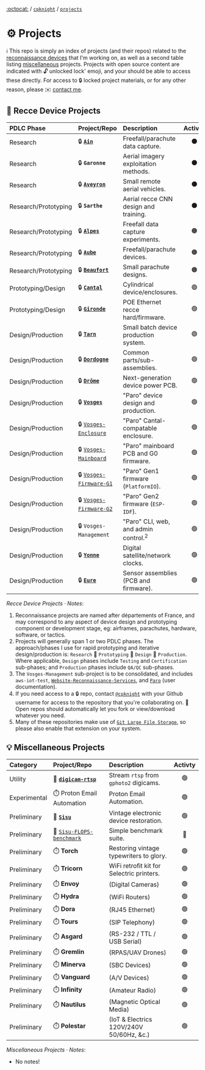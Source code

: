 [:octocat:](https://github.com) / [`cpknight`](https://github.com/cpknight) / [`projects`](/)

# :gear: Projects

:information_source: This repo is simply an index of projects (and their repos) related to the [reconnaissance devices](#reconnaissance-device-design-and-development-projects) that I'm working on, as well as a second table listing [miscellaneous](#miscellaneous-projects) projects. Projects with open source content are indicated with :unlock: unlocked lock' emoji, and your should be able to access these directly. For access to :lock: locked project materials, or for any other reason, please :envelope: [contact me](mailto:chris@cpknight.io).

  
## :telescope: Recce Device Projects

| PDLC Phase              | Project/Repo                                                                  | Description                          | Activty          |    
| :---------------------- | :-----------------------------------------------------------------------------| :----------------------------------- | :--------------: | 
| Research                | :lock: [**`Ain`**](https://github.com/cpknight/Ain)                           | Freefall/parachute data capture.     | :black_circle:   | 
| Research                | :lock: **`Garonne`**                                                          | Aerial imagery exploitation methods. | :black_circle:   |  
| Research                | :lock: [**`Aveyron`**](https://github.com/cpknight/Aveyron)                   | Small remote aerial vehicles.        | :black_circle:   |
| Research/Prototyping    | :lock: **`Sarthe`**                                                           | Aerial recce CNN design and training.| :black_circle:   |
| Research/Prototyping    | :lock: [**`Alpes`**](https://github.com/cpknight/Alpes)                       | Freefall data capture experiments.   | :orange_circle:  |  
| Research/Prototyping    | :lock: [**`Aube`**](https://github.com/cpknight/Aube)                         | Freefall/parachute devices.          | :orange_circle:  |
| Research/Prototyping    | :lock: [**`Beaufort`**](https://github.com/cpknight/Beaufort)                 | Small parachute designs.             | :orange_circle:  |
| Prototyping/Design      | :lock: [**`Cantal`**](https://github.com/cpknight/Cantal)                     | Cylindrical device/enclosures.       | :green_circle:   |
| Prototyping/Design      | :lock: [**`Gironde`**](https://github.com/cpknight/Gironde)                   | POE Ethernet recce hard/firmware.    | :green_circle:   |
| Design/Production       | :lock: [**`Tarn`**](https://github.com/cpknight/Tarn)                         | Small batch device production system.| :green_circle:   |
| Design/Production       | :lock: [**`Dordogne`**](https://github.com/cpknight/Dordogne)                 | Common parts/sub-assemblies.         | :green_circle:   |
| Design/Production       | :lock: [**`Drôme`**](https://github.com/cpknight/Drome)                       | Next-generation device power PCB.    | :green_circle:   |
| Design/Production       | :lock: [**`Vosges`**](https://github.com/cpknight/Vosges)                     | "Paro" device design and production. | :green_circle:   |
| Design/Production       | :lock: [`Vosges-Enclosure`](https://github.com/cpknight/Vosges-Enclosure)     | "Paro" Cantal-compatable enclosure.  | :green_circle:   |
| Design/Production       | :lock: [`Vosges-Mainboard`](https://github.com/cpknight/Vosges-Mainboard)     | "Paro" mainboard PCB and G0 firmware.| :green_circle:   |
| Design/Production       | :lock: [`Vosges-Firmware-G1`](https://github.com/cpknight/Vosges-Firmware-G1) | "Paro" Gen1 firmware (`PlatformIO`). | :green_circle:   |
| Design/Production       | :lock: [`Vosges-Firmware-G2`](https://github.com/cpknight/Vosges-Firmware-G2) | "Paro" Gen2 firmware (`ESP-IDF`).    | :green_circle:   |
| Design/Production       | :lock: `Vosges-Management`                                                    | "Paro" CLI, web, and admin control.<sup>2</sup> | :green_circle: |
| Design/Production       | :lock: [**`Yonne`**](https://github.com/cpknight/Yonne)                       | Digital satellite/network clocks.    | :green_circle:   |
| Design/Production       | :lock: [**`Eure`**](https://github.com/cpknight/Eure)                         | Sensor assemblies (PCB and firmware).| :green_circle:   |

_Recce Device Projects &middot; Notes_:
1. Reconnaissance projects are named after départements of France, and may correspond to any aspect of device design and prototyping component or development stage, eg: airframes, parachutes, hardware, software, or tactics.
2. Projects will generally span 1 or two PDLC phases. The approach/phases I use for rapid prototyping and iterative design/production is: `Research` :arrows_counterclockwise: `Prototyping` :arrows_counterclockwise: `Design` :arrows_counterclockwise: `Production`. Where applicable, `Design` phases include `Testing` and `Certification` sub-phases; and `Production` phases include `QA/QC` sub-phases. 
3. The `Vosges-Management` sub-project is to be consolidated, and includes `aws-iot-test`, [`Website-Reconnaissance-Services`](https://github.com/cpknight/Website-Reconnaissance-Services), and [`Paro`](https://github.com/cpknight/Paro) (user documentation).
4. If you need access to a :lock: repo, contact [`@cpknight`](https://github.com/cpknight) with your Github username for access to the repository that you're collaborating on. :open_book: Open repos should automatically let you fork or view/download whatever you need.
5. Many of these repositories make use of [`Git Large File Storage`](https://git-lfs.github.com/), so please also enable that extension on your system. 

<!-- OLD INDEX:

| :arrow_right: **`PROJECT AIN`** | **Freefall/parachute data capture devices (500g)**: | [`Ain`](https://github.com/cpknight/Ain) |
| :black_small_square: `Ain-0.1`    | _Cardboard RPi freefall state machine: data capture._ | 
| :black_small_square: `Ain-0.1arp` | _Freefall state machine: Arduino RP2040 (Pico) port._ |
| :black_small_square: `Ain-0.3`    | _Cardboard RPi freefall state machine: servo chute deployment._ |
| :black_small_square: |  |  |
| :arrow_right: **`PROJECT ALPES`**  | **Freefall data capture devices (100g)**: | [`Alpes`](https://github.com/cpknight/Alpes) |
| :black_small_square: `Alpes-0.1` | _Materials and structure concept test (RPi Zero simulated payload)._ |
| :black_small_square: |  |  |
| :arrow_right: **`PROJECT AUBE`** | **Freefall/parachute aerial recce payload devices (500g)**: | [`Aube`](https://github.com/cpknight/Aube) |
| :black_small_square: `Aube-0.1` | _Static chute foil tape cardboard construction wtih digital camera payload._ |
| :black_small_square: `Aube-0.3` | _Static chute cardboard construction with RPi RF data capture payload. (Aube 0.5 Freefall State Machine forked from Ain 0.1)._ |
| :black_small_square: `Aube-0.5` | _Static chute foamcore construction with RPi sensor data capture payload. (Aube 0.5 Freefall State Machine forked from Ain 0.3)._ |
| :black_small_square: `Aube-0.7` | _Integrated chute deployment with RPi control and sensor payload._ |
| :black_small_square: |  |  |
| :arrow_right: **`PROJECT AVEYRON`** | **Flying wing autonomous aerial vehicles.**: | [`Aveyron`](https://github.com/cpknight/Aveyron) |
| :black_small_square: `Aveyron-0.1-X1a` | _Micro RPAS flight demonstrator I (Micro Flying Wing; 250g)_ |
| :black_small_square: `Aveyron-0.1-X1b` | _Micro RPAS flight demonstrator I (Micro Gliding Wing; 250g)_ |
| :black_small_square: `Aveyron-0.1-X2` | _Micro RPAS flight demonstrator I (Mini Flying Wing; 280g)_ |
| :black_small_square: `Aveyron-0.1-X3` | _RPAS flight demonstrator (Stable Mini Airfoil; 350g)_ |
| :black_small_square: `Aveyron-1.0ɑ` | _Autonomous ground-launch Flying Wing with integrated Cantal payload bay._ |
| :black_small_square: `Aveyron-1.0β` | _Autonomous ground-launch Flying Wing, initial production kit._ |
| :black_small_square: |  |  |
| :arrow_right: **`PROJECT BEAUFORT`** | **Small parachutes and deployment devices**: | [`Beaufort`](https://github.com/cpknight/Beaufort)  |
| :black_small_square: `Beaufort-02.01` | _Plastic bag parachute_ |
| :black_small_square: `Beaufort-02.02` | _Plastic and tulle parachute_ |
| :black_small_square: `Beaufort-03.01` | _Small chute deployment bag_ |
| :black_small_square: `Beaufort-03.03` | _0.75m round ripstop nylon parachute_ |
| :black_small_square: `Beaufort-03.05` | _1m cruciform ripstop nylon parachute_ |
| :black_small_square: `Beaufort-90.01` | _1m ram air parachute (3rd party design-build) tests_ |
| :black_small_square: |  |  |
| :arrow_right: **`PROJECT CANTAL`** | **Cylindrical freefall devices; integrated parachutes/payloads (250g)**: | [`Cantal`](https://github.com/cpknight/Cantal) |
| :black_small_square: `Cantal-0.1` | _Materials and structure test (Beaufort 03.03 chute, no payload)_ |
| :black_small_square: `Cantal-0.3` | _Small diameter materials and structure test (no chute, no payload)_ |
| :black_small_square: `Cantal-0.5` | _185mm diameter cylindrical payload enclosure (static chute)_ |
| :black_small_square: `Cantal-1.0` | _185mm payload enclosure and reference payload design_ |
| :black_small_square: `Cantal-1.5` | _185mm payload enclosure and reference payload design_ |
| :black_small_square: `Cantal-1.6` | _185mm payload enclosure and reference payload design_ |
| :black_small_square: |  |  |
| :arrow_right: **`PROJECT DORDOGNE`** | **Common Sub-Assemblies and Parts** to other projects. | [`Dordogne`](https://github.com/cpknight/Dordogne) |
| :arrow_right: **`PROJECT GARONNE`** | **ISRbot autonomous aerial imagery exploitation platform**: | [`Garonne`](https://github.com/cpknight/Garonne) |
| :black_small_square: `Garonne-0.1` | _ISRbot platform designs._ | |
| :black_small_square: `Garonne-0.5` | _ISRbot exploitation software demonstrator I._ | |
| :black_small_square: `Garonne-0.6` | _ISRbot exploitation software demonstrator II._ | |
| :black_small_square: `Garonne-Exp` | _Experimental algorithms and processing._ | [`PAR-Garonne-Experimental`](https://github.com/cpknight/PAR-Garonne-Experimental) |
| :black_small_square: |  |  |
| :arrow_right: **`PROJECT SARTHE`** | **Aerial Recce Convolutional Neural Networks (CNNs)**: | [`Sarthe`](https://github.com/cpknight/Sarthe) |
| :black_small_square: `Sarthe-NN04` | Recognition/detection of roads, vehicles, intersections (Oblique EO/rgb; 10cm to 1m GSD). | [`Sarthe-PAR-04`](https://github.com/cpknight/Sarthe-PAR-04) |
| :black_small_square: `Sarthe-NN05` | Recognition/detection of roads, vehicles, intersections (Vertical EO/rgb; 10cm to 1m GSD). | [`Sarthe-PAR-05`](https://github.com/cpknight/Sarthe-PAR-05) |
| :black_small_square: `Sarthe-NN06` | Recognition/detection of combatant/non-combatant items of interest (Oblique EO/rgb 10cm to 50cm GSD). | [`Sarthe-PAR-06`](https://github.com/cpknight/Sarthe-PAR-06) |
| :black_small_square: `Sarthe-NN07` | Recognition/detection of combatant/non-combatant items of interest (Vertical EO/rgb 50cm to 1m GSD). | [`Sarthe-PAR-07`](https://github.com/cpknight/Sarthe-PAR-07) |
| :black_small_square: `Sarthe-NN08` | Recognition/detection of downed aircraft from sub-optimal data (Vertical EO/rgb 50cm to 1m GSD). | [`Sarthe-PAR-08`](https://github.com/cpknight/Sarthe-PAR-08) |
| :black_small_square: `Sarthe-NN09` | Detection of active wildfires (Vertical EO/rgb 50cm to 1m GSD). | [`Sarthe-PAR-09`](https://github.com/cpknight/Sarthe-PAR-09) |
| :black_small_square: `Sarthe-NN0B` | Recognition/detection of pipelines, compressor stations, extraction sites (Vertical EO/rgb 10cm to 1m GSD). | [`Sarthe-PAR-0B`](https://github.com/cpknight/Sarthe-PAR-0B) |
| :black_small_square: `Sarthe-NN0C` | Recognition/detection of transmission lines, generating stations, substations (Vertical EO/rgb 10cm to 1m GSD). | [`Sarthe-PAR-0C`](https://github.com/cpknight/Sarthe-PAR-0C) |
| :black_small_square: `Sarthe-NN0E` | Recognition/detection for active wildfire operations (Vertical EO/rgb 10cm to 1m GSD). | [`Sarthe-PAR-0E`](https://github.com/cpknight/Sarthe-PAR-0E) |
| :black_small_square: `Sarthe-NN0F` | Recognition/detection of "built" infrastructure in wilderness locations (Oblique EO/rgb 10cm to 50cm GSD). | [`Sarthe-PAR-0F`](https://github.com/cpknight/Sarthe-PAR-0F) |
| :black_small_square: `Sarthe-NN10` | Recognition/detection of built aircraft landing sites (Vertical EO/rgb 10cm to 50cm GSD). | [`PAR-Sarthe-NN10`](https://github.com/cpknight/PAR-Sarthe-NN10) |
| :black_small_square: |  |  |
| :arrow_right: **`PROJECT TARN`** | **Small Scale Manufacturing**: Production Systems and Logistics. | [`Tarn`](https://github.com/cpknight/Tarn) |
| :arrow_right: **`PROJECT VOSGES`** | **Paro MVP Payload Devices**: | [`Vosges`](https://github.com/cpknight/Vosges) |
| :black_small_square: `Vosges-Mainboard` | Base mainboard pcb and firmware with ESP32-CAM. | [`PARO-Vosges-Mainboard`](https://github.com/cpknight/PARO-Vosges-Mainboard) |
| :black_small_square: `Vosges-Case` | Case 3D Design. | [`PARO-Vosges-Case`](https://github.com/cpknight/PARO-Vosges-Case) |
| :black_small_square: `Paro` | End-User Documentation. | [`Paro`](https://github.com/cpknight/Paro) |
| :black_small_square: |  |  |
| :arrow_right: **`PROJECT YONNE`** | **GNSS Clock Devices** | [`Yonne`](https://github.com/cpknight/Yonne) |
| :black_small_square: |  |  |

-->

## :bulb: Miscellaneous Projects

| Category                | Project/Repo                                                                  | Description                               | Activty          |    
| :---------------------- | :-----------------------------------------------------------------------------| :---------------------------------------- | :--------------: |
| Utility                 | :open_book: [**`digicam-rtsp`**](https://github.com/cpknight/digicam-rtsp)    | Stream `rtsp` from `gphoto2` digicams.    | :green_circle:   |
| Experimental            | :stopwatch: Proton Email Automation                                           | Proton Email Automation.                  | :green_circle:   |
| Preliminary             | :open_book: [**`Sisu`**](https://github.com/cpknight/Sisu)                    | Vintage electronic device restoration.    | :green_circle:   |
| Preliminary             | :open_book: [`Sisu-FLOPS-benchmark`](https://github.com/cpknight/Sisu-FLOPS-benchmark) | Simple benchmark suite.     | :large_blue_circle:   |
| Preliminary             | :stopwatch: **Torch**                                                         | Restoring vintage typewriters to glory.   | :green_circle:   |
| Preliminary             | :stopwatch: **Tricorn**                                                       | WiFi retrofit kit for Selectric printers. | :green_circle:   |
| Preliminary             | :stopwatch: **Envoy**                                                         | (Digital Cameras)                         | :green_circle:   |
| Preliminary             | :stopwatch: **Hydra**                                                         | (WiFi Routers)                            | :green_circle:   |
| Preliminary             | :stopwatch: **Dora**                                                          | (RJ45 Ethernet)                           | :green_circle:   |
| Preliminary             | :stopwatch: **Tours**                                                         | (SIP Telephony)                           | :green_circle:   |
| Preliminary             | :stopwatch: **Asgard**                                                        | (RS-232 / TTL / USB Serial)               | :green_circle:   |
| Preliminary             | :stopwatch: **Gremlin**                                                       | (RPAS/UAV Drones)                         | :green_circle:   |
| Preliminary             | :stopwatch: **Minerva**                                                       | (SBC Devices)                             | :green_circle:   |
| Preliminary             | :stopwatch: **Vanguard**                                                      | (A/V Devices)                             | :green_circle:   |
| Preliminary             | :stopwatch: **Infinity**                                                      | (Amateur Radio)                           | :green_circle:   |
| Preliminary             | :stopwatch: **Nautilus**                                                      | (Magnetic Optical Media)                  | :green_circle:   |
| Preliminary             | :stopwatch: **Polestar**                                                      | (IoT & Electrics 120V/240V 50/60Hz, &c.)  | :green_circle:   |

_Miscellaneous Projects &middot; Notes_:

- No notes!


<!-- 

| Preliminary             | :stopwatch: **XXX**                                                           | (XXX)                                     | :green_circle:   |

NOTE

Project Torch
Description: Electro-mechanical typewriter restoration/refurbishment, focusing on IBM Selectrics, Adler, and Brother machines. Also Olympia mechanicals.
Rationale: Named after the “torchship” from Heinlein’s Double Star, evoking the power and precision of restoring vintage typewriters to full function.

Project Tricorn
Description: Development of a new-generation actuator solution/kit to retrofit IBM Selectrics into WiFi-enabled line printers.
Rationale: Inspired by the Raven from The Moon is a Harsh Mistress, symbolizing the sleek, advanced tech that modernizes classic machines.

Schema
Use single-word spaceship names from Robert A. Heinlein’s universe (e.g., Hawk, Dart, Star, Flame, Scout) for project codenames.

### Starship Projecct Name Table

|  X  | Name        | Description                                                           | Source                                                           |
| :-: |-------------|-----------------------------------------------------------------------|------------------------------------------------------------------|
|  X  | Dora        | Intelligent spaceship used in multiverse adventures.                  | Novel: The Number of the Beast (Robert A. Heinlein)              |
|  X  | Sisu        | Family-owned free trader spaceship in interstellar commerce.          | Novel: Citizen of the Galaxy (Robert A. Heinlein)                |
|  X  | Torch       | High-thrust interstellar spaceship using torch drive for exploration. | Novel: Time for the Stars (Robert A. Heinlein)                   |
|  X  | Envoy       | Exploration vessel to Mars.                                           | Novel: Stranger in a Strange Land (Robert A. Heinlein)           |
|  X  | Tours       | Troop transport in interstellar wars.                                 | Novel: Starship Troopers (Robert A. Heinlein)                    |
|  X  | Hydra       | Military cruiser in interstellar operations.                          | Novel: Citizen of the Galaxy (Robert A. Heinlein)                |
|  X  | Asgard      | Passenger starship, formerly the Einstein, for interstellar travel.   | Novel: Starman Jones (Robert A. Heinlein)                        |
|  X  | Tricorn     | Passenger liner traveling to Venus and Mars.                          | Novel: Podkayne of Mars (Robert A. Heinlein)                     |
|  X  | Gremlin     | Spacecraft in orbital operations.                                     | Short story: “Space Jockey” (Robert A. Heinlein)                 |
|  X  | Minerva     | AI-controlled ship in alternate universes.                            | Novel: The Number of the Beast (Robert A. Heinlein)              |
|  X  | Vanguard    | Generation ship whose inhabitants forgot their mission.               | Novel: Orphans of the Sky (Robert A. Heinlein)                   |
|  X  | Infinity    | Faster-than-light exploration vessel.                                 | Novel: Time for the Stars (Robert A. Heinlein)                   |
|  X  | Nautilus    | Torchship for relativistic interstellar exploration.                  | Novel: Time for the Stars (Robert A. Heinlein)                   |
|  X  | Polestar    | Construction ship in space station building.                          | Short story: “Delilah and the Space Rigger” (Robert A. Heinlein) |
|     | Valkyrie    | Ship involved in space ordeal.                                        | Short story: “Ordeal in Space” (Robert A. Heinlein)              |
|     | Champion    | Ship that transported the Martian to Earth.                           | Novel: Stranger in a Strange Land (Robert A. Heinlein)           |
|     | Wanderlust  | Passenger ship for interplanetary travel.                             | Novel: Podkayne of Mars (Robert A. Heinlein)                     |
|     | Serendipity | Exploration torchship seeking new worlds.                             | Novel: Time for the Stars (Robert A. Heinlein)                   |

-->

